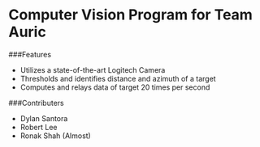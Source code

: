 # Computer Vision Program for Team Auric

###Features
* Utilizes a state-of-the-art Logitech Camera
* Thresholds and identifies distance and azimuth of a target
* Computes and relays data of target 20 times per second

###Contributers
* Dylan Santora
* Robert Lee
* Ronak Shah (Almost)
